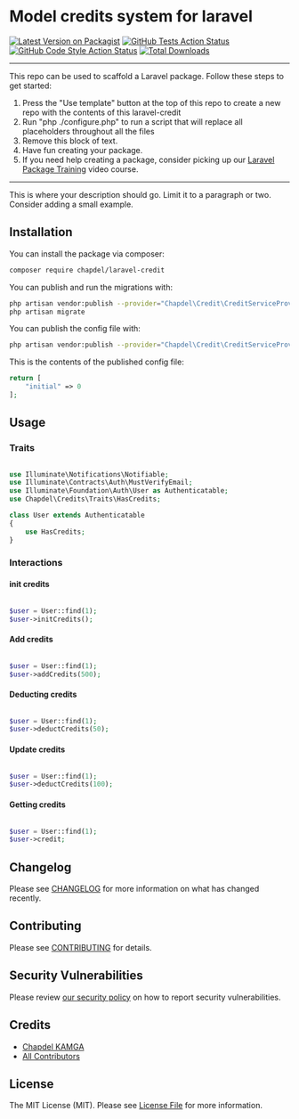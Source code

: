 # Model credits system for laravel

[![Latest Version on Packagist](https://img.shields.io/packagist/v/chapdel/laravel-credit.svg?style=flat-square)](https://packagist.org/packages/chapdel/laravel-credit)
[![GitHub Tests Action Status](https://img.shields.io/github/workflow/status/chapdel/laravel-credit/run-tests?label=tests)](https://github.com/chapdel/laravel-credit/actions?query=workflow%3Arun-tests+branch%3Amain)
[![GitHub Code Style Action Status](https://img.shields.io/github/workflow/status/chapdel/laravel-credit/Check%20&%20fix%20styling?label=code%20style)](https://github.com/chapdel/laravel-credit/actions?query=workflow%3A"Check+%26+fix+styling"+branch%3Amain)
[![Total Downloads](https://img.shields.io/packagist/dt/chapdel/laravel-credit.svg?style=flat-square)](https://packagist.org/packages/chapdel/laravel-credit)

---

This repo can be used to scaffold a Laravel package. Follow these steps to get started:

1. Press the "Use template" button at the top of this repo to create a new repo with the contents of this laravel-credit
2. Run "php ./configure.php" to run a script that will replace all placeholders throughout all the files
3. Remove this block of text.
4. Have fun creating your package.
5. If you need help creating a package, consider picking up our <a href="https://laravelpackage.training">Laravel Package Training</a> video course.

---

This is where your description should go. Limit it to a paragraph or two. Consider adding a small example.

## Installation

You can install the package via composer:

```bash
composer require chapdel/laravel-credit
```

You can publish and run the migrations with:

```bash
php artisan vendor:publish --provider="Chapdel\Credit\CreditServiceProvider" --tag="laravel-credit-migrations"
php artisan migrate
```

You can publish the config file with:

```bash
php artisan vendor:publish --provider="Chapdel\Credit\CreditServiceProvider" --tag="laravel-credit-config"
```

This is the contents of the published config file:

```php
return [
    "initial" => 0
];
```

## Usage

### Traits

```php

use Illuminate\Notifications\Notifiable;
use Illuminate\Contracts\Auth\MustVerifyEmail;
use Illuminate\Foundation\Auth\User as Authenticatable;
use Chapdel\Credits\Traits\HasCredits;

class User extends Authenticatable
{
    use HasCredits;
}

```

### Interactions

#### init credits

```php

$user = User::find(1);
$user->initCredits();

```

#### Add credits

```php

$user = User::find(1);
$user->addCredits(500);

```

#### Deducting credits

```php

$user = User::find(1);
$user->deductCredits(50);

```

#### Update credits

```php

$user = User::find(1);
$user->deductCredits(100);

```

#### Getting credits

```php

$user = User::find(1);
$user->credit;

```

## Changelog

Please see [CHANGELOG](CHANGELOG.md) for more information on what has changed recently.

## Contributing

Please see [CONTRIBUTING](.github/CONTRIBUTING.md) for details.

## Security Vulnerabilities

Please review [our security policy](../../security/policy) on how to report security vulnerabilities.

## Credits

-   [Chapdel KAMGA](https://github.com/chapdel)
-   [All Contributors](../../contributors)

## License

The MIT License (MIT). Please see [License File](LICENSE.md) for more information.
